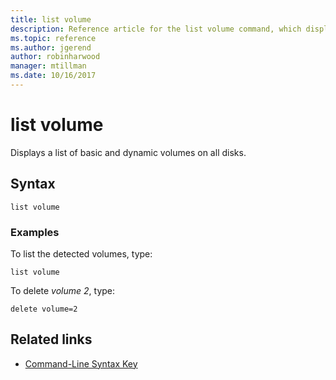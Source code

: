 ```yaml
---
title: list volume
description: Reference article for the list volume command, which displays a list of basic and dynamic volumes on all disks.
ms.topic: reference
ms.author: jgerend
author: robinharwood
manager: mtillman
ms.date: 10/16/2017
---
```


# list volume

Displays a list of basic and dynamic volumes on all disks.

## Syntax

```
list volume
```

### Examples

To list the detected volumes, type:

```
list volume
```

To delete *volume 2*, type:

```
delete volume=2
```

## Related links

- [Command-Line Syntax Key](command-line-syntax-key.md)
